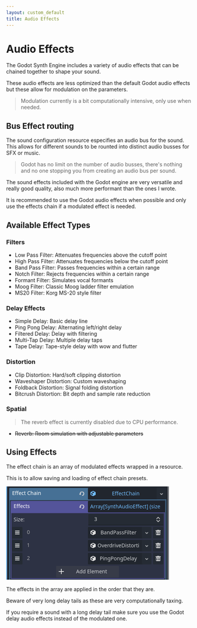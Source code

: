 ```yaml
---
layout: custom_default
title: Audio Effects
---
```


# Audio Effects

The Godot Synth Engine includes a variety of audio effects that can be chained together to shape your sound.

These audio effects are less optimized than the default Godot audio effects but these allow for modulation on the parameters.

> Modulation currently is a bit computationally intensive, only use when needed.

## Bus Effect routing

The sound configuration resource especifies an audio bus for the sound.
This allows for different sounds to be rounted into distinct audio busses for SFX or music.

> Godot has no limit on the number of audio busses, there's nothing and no one stopping you from creating an audio bus per sound.

The sound effects included with the Godot engine are very versatile and really good quality, also much more performant than the ones I wrote.

It is recommended to use the Godot audio effects when possible and only use the effects chain if a modulated effect is needed.

## Available Effect Types

### Filters

- Low Pass Filter: Attenuates frequencies above the cutoff point
- High Pass Filter: Attenuates frequencies below the cutoff point
- Band Pass Filter: Passes frequencies within a certain range
- Notch Filter: Rejects frequencies within a certain range
- Formant Filter: Simulates vocal formants
- Moog Filter: Classic Moog ladder filter emulation
- MS20 Filter: Korg MS-20 style filter

### Delay Effects

- Simple Delay: Basic delay line
- Ping Pong Delay: Alternating left/right delay
- Filtered Delay: Delay with filtering
- Multi-Tap Delay: Multiple delay taps
- Tape Delay: Tape-style delay with wow and flutter

### Distortion

- Clip Distortion: Hard/soft clipping distortion
- Waveshaper Distortion: Custom waveshaping
- Foldback Distortion: Signal folding distortion
- Bitcrush Distortion: Bit depth and sample rate reduction

### Spatial

> The reverb effect is currently disabled due to CPU performance.

- ~~Reverb: Room simulation with adjustable parameters~~

## Using Effects

The effect chain is an array of modulated effects wrapped in a resource.

This is to allow saving and loading of effect chain presets.

![image](./assets/img/effect_chain.png)

The effects in the array are applied in the order that they are.

Beware of very long delay tails as these are very computationally taxing.

If you require a sound with a long delay tail make sure you use the Godot delay audio effects instead of the modulated one.
